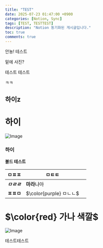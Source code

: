 ```yaml
---
title: "TEST"
date: 2025-07-23 01:47:00 +0900
categories: [Notion, Sync]
tags: [TEST, TESTTEST]
description: "Notion 동기화된 게시글입니다."
toc: true
comments: true
---
```


안뇽! 테스트

밑에 사진?

테스트 테스트 

ㅋㅋ

## 하이z

# 하이

![Image](https://prod-files-secure.s3.us-west-2.amazonaws.com/e6db513d-ec54-40ff-aa74-2487b0bcfe15/d2603aae-bd01-410f-81bd-723443bee6db/%E1%84%89%E1%85%B3%E1%84%8F%E1%85%B3%E1%84%85%E1%85%B5%E1%86%AB%E1%84%89%E1%85%A3%E1%86%BA_2025-03-16_21.31.54.png?X-Amz-Algorithm=AWS4-HMAC-SHA256&X-Amz-Content-Sha256=UNSIGNED-PAYLOAD&X-Amz-Credential=ASIAZI2LB4663EPUHRO5%2F20250724%2Fus-west-2%2Fs3%2Faws4_request&X-Amz-Date=20250724T072013Z&X-Amz-Expires=3600&X-Amz-Security-Token=IQoJb3JpZ2luX2VjEPv%2F%2F%2F%2F%2F%2F%2F%2F%2F%2FwEaCXVzLXdlc3QtMiJHMEUCIQDK%2BtauPFVMguhepcJALK7m29PzmzdRGnJ8BLsPPY2GawIgAouH05kHm6fywvJCX1GlLT0qz7cBeSfc22KvJr65b4sq%2FwMIJBAAGgw2Mzc0MjMxODM4MDUiDO2QeihsmcyDQ8TjVircA8AdOcSVv3qP0CA3i1Z2EDyBzwbFajhOc3kGH7EBVtq59G5QULLQwjXYSAtaP2CVjxJmdX0avAT%2BfVmW2Eg1JStktZ%2BERN6L93gwresl9AePKLTWUgKkrHnKVw3%2FAKhVvdQT9gaw5lkW5pVtafuBCWSTsRf5hwEF5NzQkNamM07Iv4pzSiGcgtOgU1eo1tYkSRzy%2BkKIWZnVHSODo4y9PmL%2FX3lrgVGQxdCS6v2b327Yw%2F9sIvfNU5twK%2FdrhRBFf9N74VJpuKKKxMmzO6Y476aK9T%2FNUUmzLvCQKlY8%2BobWr5c5kOzFRkdqLS2%2BX4ZLUeIq6eCZx8B4FI9rjHeWaZecIuTwT%2B9A094xfgaMbhbPRQTMtjYb5DMErOMTBg8TeIZ2vvcN3tc8MwlioawSsFCFktZ%2FEtzH%2FyJmOK%2FsvsKZs5VjBX462oW541rBcdDKMAU%2BfMz%2FoO%2Bw0ARtnL8DL7A4N8%2BcVZvVXeYrMiwxv8VO5%2BB17Q7EH67w152yrSHk60MJal%2BTtp30WfjjmkxDjk7d%2FYMukn2fn49PFRZYj4%2BMvO%2B8aHykgEBtobpqYiDNvzTNFmnej27CZUM7mm76lY0gTd9an8R05CZA0ncvTo8rNFmVw238fl3RrrVlML%2B%2BhsQGOqUB8JP3ALi8wncLIlMIKNgVzJz5lQB1XwRCwXAppEx0JamK4ck8oEvO59TCtRBpYvBV%2Fezfw9PJ6P%2BC%2BB7HmhmaTAER09Vmo9DEege1wf47RnzhM2M%2F5J1Z%2BJ4ZzRuBrnOFD6Rx4VdCEbbxSyAn%2B8KzCFw5OWaynYZ0GTOT3Vkg6Fg0CxvGmvqQ04e0Mja1bVjT5m7eN8NuveKcBvus4NXSOquZ0Hul&X-Amz-Signature=9d54a57dd61d384dc18fca5ceed9a3d1905ed56df3b552547e2cb6ddcf21caf6&X-Amz-SignedHeaders=host&x-amz-checksum-mode=ENABLED&x-id=GetObject)

### 하이

**볼드 테스트**

| ㅁㅍㅍ | ㅁㅌㅌ |   |
| --- | --- | --- |
| ***ㅁㄹㄹ*** | **마라**냐아 |   |
| **ㅍㅍㅁ** | <span>$\color{purple} ㅁㄴㄴ$</span> |   |

# <span>$\color{red} 가나 색깔$</span>

![Image](https://prod-files-secure.s3.us-west-2.amazonaws.com/e6db513d-ec54-40ff-aa74-2487b0bcfe15/e3c80383-cacd-417b-9b44-5d63ef4f796c/%E1%84%89%E1%85%B3%E1%84%8F%E1%85%B3%E1%84%85%E1%85%B5%E1%86%AB%E1%84%89%E1%85%A3%E1%86%BA_2025-03-10_21.58.46.png?X-Amz-Algorithm=AWS4-HMAC-SHA256&X-Amz-Content-Sha256=UNSIGNED-PAYLOAD&X-Amz-Credential=ASIAZI2LB4663EPUHRO5%2F20250724%2Fus-west-2%2Fs3%2Faws4_request&X-Amz-Date=20250724T072013Z&X-Amz-Expires=3600&X-Amz-Security-Token=IQoJb3JpZ2luX2VjEPv%2F%2F%2F%2F%2F%2F%2F%2F%2F%2FwEaCXVzLXdlc3QtMiJHMEUCIQDK%2BtauPFVMguhepcJALK7m29PzmzdRGnJ8BLsPPY2GawIgAouH05kHm6fywvJCX1GlLT0qz7cBeSfc22KvJr65b4sq%2FwMIJBAAGgw2Mzc0MjMxODM4MDUiDO2QeihsmcyDQ8TjVircA8AdOcSVv3qP0CA3i1Z2EDyBzwbFajhOc3kGH7EBVtq59G5QULLQwjXYSAtaP2CVjxJmdX0avAT%2BfVmW2Eg1JStktZ%2BERN6L93gwresl9AePKLTWUgKkrHnKVw3%2FAKhVvdQT9gaw5lkW5pVtafuBCWSTsRf5hwEF5NzQkNamM07Iv4pzSiGcgtOgU1eo1tYkSRzy%2BkKIWZnVHSODo4y9PmL%2FX3lrgVGQxdCS6v2b327Yw%2F9sIvfNU5twK%2FdrhRBFf9N74VJpuKKKxMmzO6Y476aK9T%2FNUUmzLvCQKlY8%2BobWr5c5kOzFRkdqLS2%2BX4ZLUeIq6eCZx8B4FI9rjHeWaZecIuTwT%2B9A094xfgaMbhbPRQTMtjYb5DMErOMTBg8TeIZ2vvcN3tc8MwlioawSsFCFktZ%2FEtzH%2FyJmOK%2FsvsKZs5VjBX462oW541rBcdDKMAU%2BfMz%2FoO%2Bw0ARtnL8DL7A4N8%2BcVZvVXeYrMiwxv8VO5%2BB17Q7EH67w152yrSHk60MJal%2BTtp30WfjjmkxDjk7d%2FYMukn2fn49PFRZYj4%2BMvO%2B8aHykgEBtobpqYiDNvzTNFmnej27CZUM7mm76lY0gTd9an8R05CZA0ncvTo8rNFmVw238fl3RrrVlML%2B%2BhsQGOqUB8JP3ALi8wncLIlMIKNgVzJz5lQB1XwRCwXAppEx0JamK4ck8oEvO59TCtRBpYvBV%2Fezfw9PJ6P%2BC%2BB7HmhmaTAER09Vmo9DEege1wf47RnzhM2M%2F5J1Z%2BJ4ZzRuBrnOFD6Rx4VdCEbbxSyAn%2B8KzCFw5OWaynYZ0GTOT3Vkg6Fg0CxvGmvqQ04e0Mja1bVjT5m7eN8NuveKcBvus4NXSOquZ0Hul&X-Amz-Signature=2a5d4b7a709eb3741a63007db16d4179b93870f692998d895926c545c3646fb9&X-Amz-SignedHeaders=host&x-amz-checksum-mode=ENABLED&x-id=GetObject)

테스트테스트


